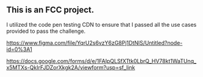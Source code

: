 ## This is an FCC project.

I utilized the code pen testing CDN to ensure that I passed all the use cases provided to pass the challenge. 

https://www.figma.com/file/YqrU2s6vzY6zG8Pj1DtNlS/Untitled?node-id=0%3A1

https://docs.google.com/forms/d/e/1FAIpQLSfXTtk0LbrQ_HV78kt1WaTUnq_x5MTXs-QkIrFJDZorXkgk2A/viewform?usp=sf_link
